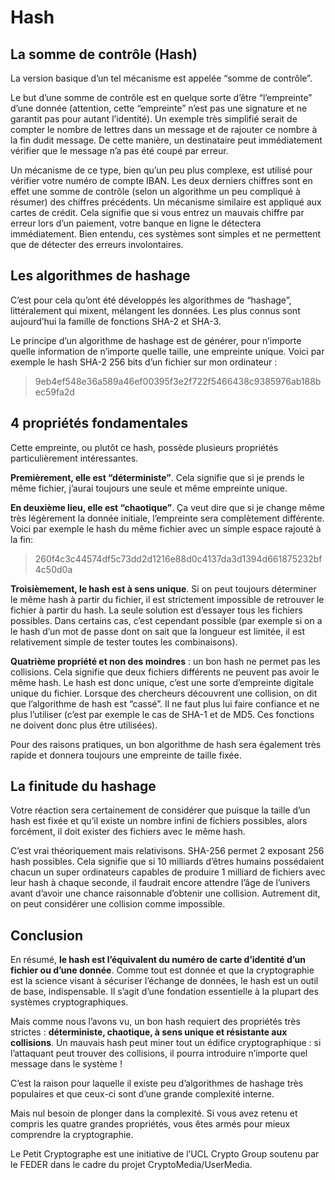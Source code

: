# Hash

## La somme de contrôle (Hash)

La version basique d’un tel mécanisme est appelée “somme de contrôle”.

Le but d’une somme de contrôle est en quelque sorte d’être “l’empreinte” d’une donnée (attention, cette “empreinte” n’est pas une signature et ne garantit pas pour autant l’identité). Un exemple très simplifié serait de compter le nombre de lettres dans un message et de rajouter ce nombre à la fin dudit message. De cette manière, un destinataire peut immédiatement vérifier que le message n’a pas été coupé par erreur.

Un mécanisme de ce type, bien qu’un peu plus complexe, est utilisé pour vérifier votre numéro de compte IBAN. Les deux derniers chiffres sont en effet une somme de contrôle (selon un algorithme un peu compliqué à résumer) des chiffres précédents. Un mécanisme similaire est appliqué aux cartes de crédit. Cela signifie que si vous entrez un mauvais chiffre par erreur lors d’un paiement, votre banque en ligne le détectera immédiatement. Bien entendu, ces systèmes sont simples et ne permettent que de détecter des erreurs involontaires.


## Les algorithmes de hashage

C’est pour cela qu’ont été développés les algorithmes de “hashage”, littéralement qui mixent, mélangent les données. Les plus connus sont aujourd’hui la famille de fonctions SHA-2 et SHA-3.

Le principe d’un algorithme de hashage est de générer, pour n’importe quelle information de n’importe quelle taille, une empreinte unique. Voici par exemple le hash SHA-2 256 bits d’un fichier sur mon ordinateur :

> 9eb4ef548e36a589a46ef00395f3e2f722f5466438c9385976ab188bec59fa2d


## 4 propriétés fondamentales

Cette empreinte, ou plutôt ce hash, possède plusieurs propriétés particulièrement intéressantes.

**Premièrement, elle est “déterministe”**. Cela signifie que si je prends le même fichier, j’aurai toujours une seule et même empreinte unique.

**En deuxième lieu, elle est “chaotique”**. Ça veut dire que si je change même très légèrement la donnée initiale, l’empreinte sera complètement différente. Voici par exemple le hash du même fichier avec un simple espace rajouté à la fin:

> 260f4c3c44574df5c73dd2d1216e88d0c4137da3d1394d661875232bf4c50d0a

**Troisièmement, le hash est à sens unique**. Si on peut toujours déterminer le même hash à partir du fichier, il est strictement impossible de retrouver le fichier à partir du hash. La seule solution est d’essayer tous les fichiers possibles. Dans certains cas, c’est cependant possible (par exemple si on a le hash d’un mot de passe dont on sait que la longueur est limitée, il est relativement simple de tester toutes les combinaisons).

**Quatrième propriété et non des moindres** : un bon hash ne permet pas les collisions. Cela signifie que deux fichiers différents ne peuvent pas avoir le même hash. Le hash est donc unique, c’est une sorte d’empreinte digitale unique du fichier. Lorsque des chercheurs découvrent une collision, on dit que l’algorithme de hash est “cassé”. Il ne faut plus lui faire confiance et ne plus l’utiliser (c’est par exemple le cas de SHA-1 et de MD5. Ces fonctions ne doivent donc plus être utilisées).

Pour des raisons pratiques, un bon algorithme de hash sera également très rapide et donnera toujours une empreinte de taille fixée.


## La finitude du hashage

Votre réaction sera certainement de considérer que puisque la taille d’un hash est fixée et qu’il existe un nombre infini de fichiers possibles, alors forcément, il doit exister des fichiers avec le même hash.

C’est vrai théoriquement mais relativisons. SHA-256 permet 2 exposant 256 hash possibles. Cela signifie que si 10 milliards d’êtres humains possédaient chacun un super ordinateurs capables de produire 1 milliard de fichiers avec leur hash à chaque seconde, il faudrait encore attendre l’âge de l’univers avant d’avoir une chance raisonnable d’obtenir une collision. Autrement dit, on peut considérer une collision comme impossible.


## Conclusion

En résumé, **le hash est l’équivalent du numéro de carte d’identité d’un fichier ou d’une donnée**. Comme tout est donnée et que la cryptographie est la science visant à sécuriser l’échange de données, le hash est un outil de base, indispensable. Il s’agit d’une fondation essentielle à la plupart des systèmes cryptographiques.

Mais comme nous l’avons vu, un bon hash requiert des propriétés très strictes : **déterministe, chaotique, à sens unique et résistante aux collisions**. Un mauvais hash peut miner tout un édifice cryptographique : si l’attaquant peut trouver des collisions, il pourra introduire n’importe quel message dans le système !

C’est la raison pour laquelle il existe peu d’algorithmes de hashage très populaires et que ceux-ci sont d’une grande complexité interne.

Mais nul besoin de plonger dans la complexité. Si vous avez retenu et compris les quatre grandes propriétés, vous êtes armés pour mieux comprendre la cryptographie.

Le Petit Cryptographe est une initiative de l’UCL Crypto Group soutenu par le FEDER dans le cadre du projet CryptoMedia/UserMedia.
